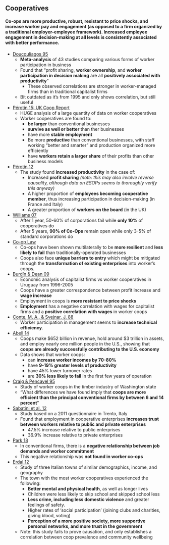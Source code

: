 ## Cooperatives

#### Co-ops are more productive, robust, resistant to price shocks, and increase worker pay and engagement (as opposed to a firm organized by a traditional employer-employee framework). Increased employee engagement in decision-making at all levels is consistently associated with better performance.

*   [Doucouliagos 95](http://library.uniteddiversity.coop/Cooperatives/Worker_Participation_and_Productivity-Meta_Analysis.pdf)
    *   **Meta-analysis** of 43 studies comparing various forms of worker participation in business
    *   Found that “profit sharing, **worker ownership**, and **worker participation in decision making** are all **positively associated with productivity**”
        *   These observed correlations are stronger in worker-managed firms than in traditional capitalist firms
    *   Bit outdated as it’s from 1995 and only shows correlation, but still useful
*   [Pérotin 15: UK Coop Report](https://www.uk.coop/sites/default/files/uploads/attachments/worker_co-op_report.pdf)
    *   HUGE analysis of a large quantity of data on worker cooperatives
    *   Worker cooperatives are found to:
        *   **be larger** than conventional businesses
        *   **survive as well or better** than ther businesses
        *   have more **stable employment**
        *   Be more **productive** than conventional businesses, with staff working “better and smarter” and production organized more efficiently
        *   have **workers retain a larger share** of their profits than other business models
*   [Pérotin 12](https://www.researchgate.net/publication/285356456_The_performance_of_worker_cooperatives)
    *   The study found **increased productivity** in the case of:
        *   Increased **profit sharing** _(note: this may also involve reverse causality, although data on ESOPs seems to thoroughly verify this anyway)_
        *   A higher proportion of **employees becoming cooperative member**, thus increasing participation in decision-making (in France and Italy)
        *   A greater proportion of **workers on the board** (in the UK)
*   [Williams 07](http://library.uniteddiversity.coop/Cooperatives/The_Cooperative_Movement.pdf)
    *   After 1 year, 50-60% of corporations fail while **only 10%** of cooperatives do
    *   After 5 years, **90% of Co-Ops** remain open while only 3-5% of standard corporations do
*   [Co-op Law](http://www.co-oplaw.org/special-topics/worker-cooperatives-performance-and-success-factors/)
    *   Co-ops have been shown multilaterally to be **more resilient** and **less likely to fail** than traditionally-operated businesses
    *   Coops also face **unique barriers to entry** which might be mitigated through the **transformation of existing enterprises** into worker’s coops.
*   [Burdín & Dean  09](https://sci-hub.tw/https://www.sciencedirect.com/science/article/pii/S0147596709000560)
    *   Economic analysis of capitalist firms vs worker cooperatives in Uruguay from 1996-2005
    *   Coops have a greater correspondence between profit increase and **wage increase**
    *   Employment in coops is **more resistant to price shocks**
    *   **Employment** has a negative correlation with wages for capitalist firms and a **positive correlation with wages** in worker coops
*   [Conte, M. A., & Svejnar, J. 88](https://sci-hub.tw/10.1016/0167-7187(88)90011-2)
    *   Worker participation in management seems to **increase technical efficiency**.
*   [Abell 14](https://democracycollaborative.org/content/worker-cooperatives-pathways-scale)
    *   Coops make $652 billion in revenue, hold around $3 trillion in assets, and employ nearly one million people in the U.S., showing that **coops are already successfully contributing to the U.S. economy**
    *   Data shows that worker coops:
        *   can **increase worker incomes by 70-80%**
        *   have **9-19% greater levels of productivity**
        *   have 45% lower turnover rates
        *   are **30% less likely to fail** in the first few years of operation
*   [Craig & Pencavel 95](https://www.brookings.edu/wp-content/uploads/1995/01/1995_bpeamicro_craig.pdf)
    *   Study of worker coops in the timber industry of Washington state
    *   “What differences we have found imply that **coops are more efficient than the principal conventional firms by between 6 and 14 percent**”
*   [Sabatini et al. 12](http://www.eeri.eu/documents/wp/EERI_RP_2012_10.pdf)
    *   Study based on a 2011 questionnaire in Trento, Italy
    *   Found that employment in cooperative enterprises **increases trust between workers relative to public and private enterprises**
        *   47.5% increase relative to public enterprises
        *   36.9% increase relative to private enterprises
*   [Park 18](https://www.emerald.com/insight/content/doi/10.1108/ER-06-2017-0137/full/html)
    *   In conventional firms, there is a **negative relationship between job demands and worker commitment**
    *   This negative relationship was **not found in worker co-ops**
*   [Erdal 12](http://www.oeockent.org/download/cooperatives/journal-of-cooperative-thought-and-practice-vol1-no1.pdf.pdf)
    *   Study of three Italian towns of similar demographics, income, and geography
    *   The town with the most worker cooperatives experienced the following:
        *   **Better mental and physical health**, as well as longer lives 
        *   Children were less likely to skip school and skipped school less
        *   **Less crime, including less domestic violence** and greater feelings of safety.
        *   Higher rates of ‘social participation’ (joining clubs and charities, giving blood, voting)
        *   **Perception of a more positive society, more supportive personal networks, and more trust in the government**
    *   Note: this study fails to prove causation, and only establishes a correlation between coop prevalence and community wellbeing
